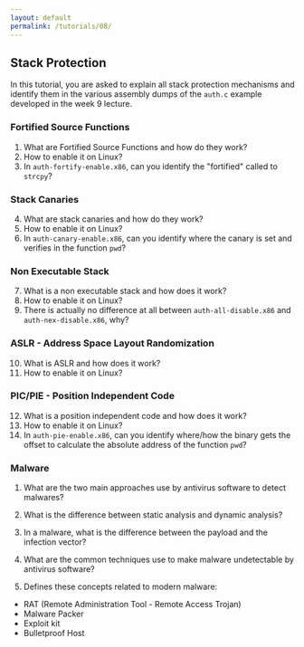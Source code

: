 ```yaml
---
layout: default
permalink: /tutorials/08/
---
```


## Stack Protection

In this tutorial, you are asked to explain all stack protection mechanisms and identify them in the various assembly dumps of the `auth.c` example developed in the week 9 lecture.  

### Fortified Source Functions

1. What are Fortified Source Functions and how do they work? 
2. How to enable it on Linux? 
3. In `auth-fortify-enable.x86`, can you identify the "fortified" called to `strcpy`? 

### Stack Canaries

4. What are stack canaries and how do they work? 
5. How to enable it on Linux? 
6. In `auth-canary-enable.x86`, can you identify where the canary is set and verifies in the function `pwd`?

### Non Executable Stack

7. What is a non executable stack and how does it work? 
8. How to enable it on Linux? 
9. There is actually no difference at all between `auth-all-disable.x86` and `auth-nex-disable.x86`, why?

### ASLR - Address Space Layout Randomization
    
10. What is ASLR and how does it work? 
11. How to enable it on Linux? 

### PIC/PIE - Position Independent Code

12. What is a position independent code and how does it work?
13. How to enable it on Linux?
14. In `auth-pie-enable.x86`, can you identify where/how the binary gets the offset to calculate the absolute address of the function `pwd`?

### Malware

1. What are the two main approaches use by antivirus software to detect malwares? 

2. What is the difference between static analysis and dynamic analysis? 

3. In a malware, what is the difference between the payload and the infection vector?

4. What are the common techniques use to make malware undetectable by antivirus software?

5. Defines these concepts related to modern malware:

- RAT (Remote Administration Tool - Remote Access Trojan)
- Malware Packer
- Exploit kit
- Bulletproof Host

